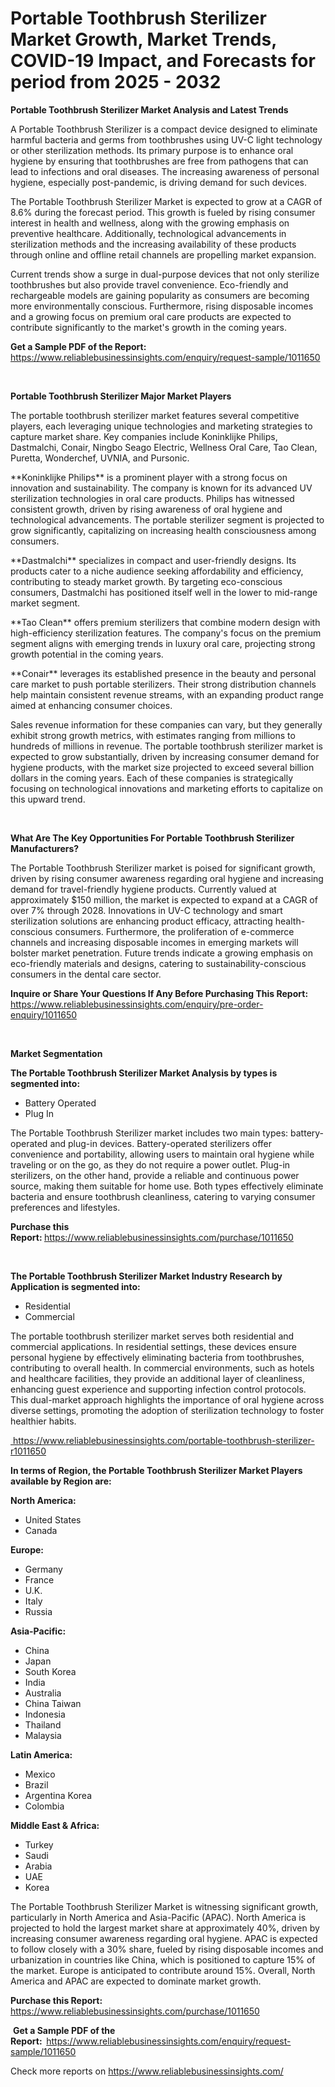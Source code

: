 <p><h1>Portable Toothbrush Sterilizer Market Growth, Market Trends, COVID-19 Impact, and Forecasts for period from 2025 - 2032</h1></p><p><strong>Portable Toothbrush Sterilizer Market Analysis and Latest Trends</strong></p>
<p><p>A Portable Toothbrush Sterilizer is a compact device designed to eliminate harmful bacteria and germs from toothbrushes using UV-C light technology or other sterilization methods. Its primary purpose is to enhance oral hygiene by ensuring that toothbrushes are free from pathogens that can lead to infections and oral diseases. The increasing awareness of personal hygiene, especially post-pandemic, is driving demand for such devices.</p><p>The Portable Toothbrush Sterilizer Market is expected to grow at a CAGR of 8.6% during the forecast period. This growth is fueled by rising consumer interest in health and wellness, along with the growing emphasis on preventive healthcare. Additionally, technological advancements in sterilization methods and the increasing availability of these products through online and offline retail channels are propelling market expansion.</p><p>Current trends show a surge in dual-purpose devices that not only sterilize toothbrushes but also provide travel convenience. Eco-friendly and rechargeable models are gaining popularity as consumers are becoming more environmentally conscious. Furthermore, rising disposable incomes and a growing focus on premium oral care products are expected to contribute significantly to the market's growth in the coming years.</p></p>
<p><strong>Get a Sample PDF of the Report:&nbsp;</strong> <a href="https://www.reliablebusinessinsights.com/enquiry/request-sample/1011650?utm_campaign=3113&utm_medium=2&utm_source=Github&utm_content=ia&utm_term=05042025&utm_id=portable-toothbrush-sterilizer">https://www.reliablebusinessinsights.com/enquiry/request-sample/1011650</a></p>
<p>&nbsp;</p>
<p><strong>Portable Toothbrush Sterilizer Major Market Players</strong></p>
<p><p>The portable toothbrush sterilizer market features several competitive players, each leveraging unique technologies and marketing strategies to capture market share. Key companies include Koninklijke Philips, Dastmalchi, Conair, Ningbo Seago Electric, Wellness Oral Care, Tao Clean, Puretta, Wonderchef, UVNIA, and Pursonic.</p><p>**Koninklijke Philips** is a prominent player with a strong focus on innovation and sustainability. The company is known for its advanced UV sterilization technologies in oral care products. Philips has witnessed consistent growth, driven by rising awareness of oral hygiene and technological advancements. The portable sterilizer segment is projected to grow significantly, capitalizing on increasing health consciousness among consumers.</p><p>**Dastmalchi** specializes in compact and user-friendly designs. Its products cater to a niche audience seeking affordability and efficiency, contributing to steady market growth. By targeting eco-conscious consumers, Dastmalchi has positioned itself well in the lower to mid-range market segment.</p><p>**Tao Clean** offers premium sterilizers that combine modern design with high-efficiency sterilization features. The company's focus on the premium segment aligns with emerging trends in luxury oral care, projecting strong growth potential in the coming years. </p><p>**Conair** leverages its established presence in the beauty and personal care market to push portable sterilizers. Their strong distribution channels help maintain consistent revenue streams, with an expanding product range aimed at enhancing consumer choices.</p><p>Sales revenue information for these companies can vary, but they generally exhibit strong growth metrics, with estimates ranging from millions to hundreds of millions in revenue. The portable toothbrush sterilizer market is expected to grow substantially, driven by increasing consumer demand for hygiene products, with the market size projected to exceed several billion dollars in the coming years. Each of these companies is strategically focusing on technological innovations and marketing efforts to capitalize on this upward trend.</p></p>
<p>&nbsp;</p>
<p><strong>What Are The Key Opportunities For Portable Toothbrush Sterilizer Manufacturers?</strong></p>
<p><p>The Portable Toothbrush Sterilizer market is poised for significant growth, driven by rising consumer awareness regarding oral hygiene and increasing demand for travel-friendly hygiene products. Currently valued at approximately $150 million, the market is expected to expand at a CAGR of over 7% through 2028. Innovations in UV-C technology and smart sterilization solutions are enhancing product efficacy, attracting health-conscious consumers. Furthermore, the proliferation of e-commerce channels and increasing disposable incomes in emerging markets will bolster market penetration. Future trends indicate a growing emphasis on eco-friendly materials and designs, catering to sustainability-conscious consumers in the dental care sector.</p></p>
<p><strong>Inquire or Share Your Questions If Any Before Purchasing This Report:</strong> <a href="https://www.reliablebusinessinsights.com/enquiry/pre-order-enquiry/1011650?utm_campaign=3113&utm_medium=2&utm_source=Github&utm_content=ia&utm_term=05042025&utm_id=portable-toothbrush-sterilizer">https://www.reliablebusinessinsights.com/enquiry/pre-order-enquiry/1011650</a></p>
<p>&nbsp;</p>
<p><strong>Market Segmentation</strong></p>
<p><strong>The Portable Toothbrush Sterilizer Market Analysis by types is segmented into:</strong></p>
<p><ul><li>Battery Operated</li><li>Plug In</li></ul></p>
<p><p>The Portable Toothbrush Sterilizer market includes two main types: battery-operated and plug-in devices. Battery-operated sterilizers offer convenience and portability, allowing users to maintain oral hygiene while traveling or on the go, as they do not require a power outlet. Plug-in sterilizers, on the other hand, provide a reliable and continuous power source, making them suitable for home use. Both types effectively eliminate bacteria and ensure toothbrush cleanliness, catering to varying consumer preferences and lifestyles.</p></p>
<p><strong>Purchase this Report:&nbsp;</strong><a href="https://www.reliablebusinessinsights.com/purchase/1011650?utm_campaign=3113&utm_medium=2&utm_source=Github&utm_content=ia&utm_term=05042025&utm_id=portable-toothbrush-sterilizer">https://www.reliablebusinessinsights.com/purchase/1011650</a></p>
<p>&nbsp;</p>
<p><strong>The Portable Toothbrush Sterilizer Market Industry Research by Application is segmented into:</strong></p>
<p><ul><li>Residential</li><li>Commercial</li></ul></p>
<p><p>The portable toothbrush sterilizer market serves both residential and commercial applications. In residential settings, these devices ensure personal hygiene by effectively eliminating bacteria from toothbrushes, contributing to overall health. In commercial environments, such as hotels and healthcare facilities, they provide an additional layer of cleanliness, enhancing guest experience and supporting infection control protocols. This dual-market approach highlights the importance of oral hygiene across diverse settings, promoting the adoption of sterilization technology to foster healthier habits.</p></p>
<p><a href="https://www.reliablebusinessinsights.com/portable-toothbrush-sterilizer-r1011650?utm_campaign=3113&utm_medium=2&utm_source=Github&utm_content=ia&utm_term=05042025&utm_id=portable-toothbrush-sterilizer">&nbsp;https://www.reliablebusinessinsights.com/portable-toothbrush-sterilizer-r1011650</a></p>
<p><strong>In terms of Region, the Portable Toothbrush Sterilizer Market Players available by Region are:</strong></p>
<p>
    <p> <strong> North America: </strong>
        <ul>
            <li>United States</li>
            <li>Canada</li>
        </ul>
        </p> 
    <p> <strong> Europe: </strong>
        <ul>
            <li>Germany</li>
            <li>France</li>
            <li>U.K.</li>
            <li>Italy</li>
            <li>Russia</li>
        </ul>
        </p> 
    <p> <strong> Asia-Pacific: </strong>
        <ul>
            <li>China</li>
            <li>Japan</li>
            <li>South Korea</li>
            <li>India</li>
            <li>Australia</li>
            <li>China Taiwan</li>
            <li>Indonesia</li>
            <li>Thailand</li>
            <li>Malaysia</li>
        </ul>
        </p> 
    <p> <strong> Latin America: </strong>
        <ul>
            <li>Mexico</li>
            <li>Brazil</li>
            <li>Argentina Korea</li>
            <li>Colombia</li>
        </ul>
        </p> 
    <p> <strong> Middle East & Africa: </strong>
        <ul>
            <li>Turkey</li>
            <li>Saudi</li>
            <li>Arabia</li>
            <li>UAE</li>
            <li>Korea</li>
        </ul>
    </p>
    </p>
<p><p>The Portable Toothbrush Sterilizer Market is witnessing significant growth, particularly in North America and Asia-Pacific (APAC). North America is projected to hold the largest market share at approximately 40%, driven by increasing consumer awareness regarding oral hygiene. APAC is expected to follow closely with a 30% share, fueled by rising disposable incomes and urbanization in countries like China, which is positioned to capture 15% of the market. Europe is anticipated to contribute around 15%. Overall, North America and APAC are expected to dominate market growth.</p></p>
<p><strong>Purchase this Report: </strong><a href="https://www.reliablebusinessinsights.com/purchase/1011650?utm_campaign=3113&utm_medium=2&utm_source=Github&utm_content=ia&utm_term=05042025&utm_id=portable-toothbrush-sterilizer">https://www.reliablebusinessinsights.com/purchase/1011650</a></p>
<p>&nbsp;<strong>Get a Sample PDF of the Report:&nbsp;&nbsp;</strong><a href="https://www.reliablebusinessinsights.com/enquiry/request-sample/1011650?utm_campaign=3113&utm_medium=2&utm_source=Github&utm_content=ia&utm_term=05042025&utm_id=portable-toothbrush-sterilizer">https://www.reliablebusinessinsights.com/enquiry/request-sample/1011650</a></p>
<p><strong></strong></p>
<p>Check more reports on <a href="https://www.reliablebusinessinsights.com/?utm_campaign=3113&utm_medium=2&utm_source=Github&utm_content=ia&utm_term=05042025&utm_id=portable-toothbrush-sterilizer">https://www.reliablebusinessinsights.com/</a></p>